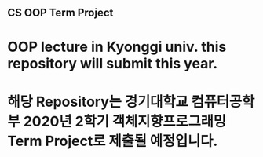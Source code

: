 ## CS OOP Term Project
# OOP lecture in Kyonggi univ. this repository will submit this year.
# 해당 Repository는 경기대학교 컴퓨터공학부 2020년 2학기 객체지향프로그래밍 Term Project로 제출될 예정입니다.

